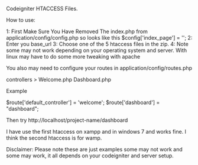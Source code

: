 Codeigniter HTACCESS Files.

How to use: 

  1: First Make Sure You Have Removed The index.php from application/config/config.php so looks like this $config['index_page'] = '';
  2: Enter you base_url 
  3: Choose one of the 5 htaccess files in the zip.
  4: Note some may not work depending on your operating system and server. With linux may have to do some more tweaking with apache

You also may need to configure your routes in application/config/routes.php

controllers >
  Welcome.php
  Dashboard.php
   
   
Example

  $route['default_controller'] = 'welcome';
  $route['dashboard'] = "dashboard";
  
Then try http://localhost/project-name/dashboard

I have use the first htaccess on xampp and in windows 7 and works fine. I think the second htaccess is for wamp.

Disclaimer: Please note these are just examples some may not work and some may work, it all depends on your codeigniter and server setup.
